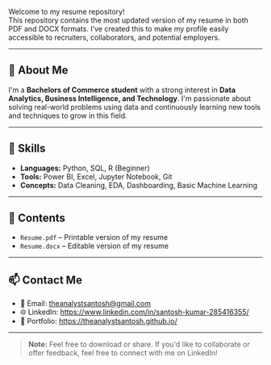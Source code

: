 Welcome to my resume repository!  
This repository contains the most updated version of my resume in both PDF and DOCX formats. I’ve created this to make my profile easily accessible to recruiters, collaborators, and potential employers.

---

## 👋 About Me

I'm a **Bachelors of Commerce student** with a strong interest in **Data Analytics, Business Intelligence, and Technology**. I'm passionate about solving real-world problems using data and continuously learning new tools and techniques to grow in this field.

---

## 🚀 Skills

- **Languages:** Python, SQL, R (Beginner)
- **Tools:** Power BI, Excel, Jupyter Notebook, Git
- **Concepts:** Data Cleaning, EDA, Dashboarding, Basic Machine Learning

---

## 📂 Contents

- `Resume.pdf` – Printable version of my resume  
- `Resume.docx` – Editable version of my resume  

---

## 📫 Contact Me

- 📧 Email: theanalystsantosh@gmail.com  
- 🌐 LinkedIn: https://www.linkedin.com/in/santosh-kumar-285416355/  
- 🧠 Portfolio: https://theanalystsantosh.github.io/

---

> **Note:** Feel free to download or share. If you'd like to collaborate or offer feedback, feel free to connect with me on LinkedIn!

